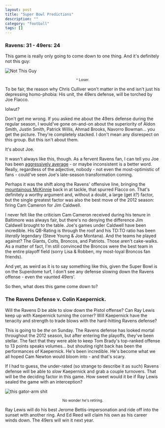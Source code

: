 ```yaml
---
layout: post
title: "Super Bowl Predictions"
description: ""
category: "football"
tags: []
---
```


### Ravens: 31 - 49ers: 24

This game is really only going to come down to one thing. And it's definitely not this guy:

![Not This Guy](http://l.yimg.com/bt/api/res/1.2/jMAp9TDmQtyrs64dNT_pBA--/YXBwaWQ9eW5ld3M7Zmk9aW5zZXQ7aD0zNzU7cT04NTt3PTUxMg--/http://media.zenfs.com/en_us/Sports/ap/201301311057394478282-p2.jpeg "Associated Press")
<small><center>^ Loser.</center></small>

To be fair, the reason why Chris Culliver won't matter in the end isn't just his depressing homo-phobia: His unit, the 49ers defense, will be torched by Joe Flacco.

lolwut?

Don't get me wrong. If you asked me about the 49ers defense during the regular season, I would've gone on-and-on about the superiority of Aldon Smith, Justin Smith, Patrick Willis, Ahmad Brooks, Navorro Bowman... you get the picture. They're completely stacked. I don't mean any disrespect on this group. But this isn't about them.

It's about Joe.

It wasn't always like this, though. As a fervent Ravens fan, I can tell you Joe has been [aggressively average](http://www.nfl.com/videos/baltimore-ravens/0ap2000000112713/Broncos-defense-INT-TD) - or maybe inconsistent is a better word. Really, regardless of the adjective, nobody - not even the most-optimistic of fans - could've seen Joe's late-season transformation coming.

Perhaps it was the shift along the Ravens' offensive line, bringing the [mountainous McKinnie](http://jocksandstilettojill.com/wp-content/uploads/2011/08/bryant-mckinnie-lil-kim-natalie-nunn-e1303835668623.jpg) back in at tackle, that spurred Flacco on. That's definitely a worthy argument and, without a doubt, a large (get it?) factor, but the single greatest factor was also the best move of the 2012 season: firing Cam Cameron for Jim Caldwell.

I never felt like the criticism Cam Cameron received during his tenure in Baltimore was always fair, but there's no denying the difference Jim Caldwell brought to the table. Joe's games under Caldwell have been incredible. His QB-Rating is through the roof and his TD:TO ratio has been *literally* legendary (Steve Young & Joe Montana). And the teams he played against? The Giants, Colts, Broncos, and Patriots. Those aren't cake-walks. As a matter of fact, I'm still convinced the Broncos were the best team in the entire playoff field (sorry Lisa & Robben, my most-loyal Broncos fan friends).

And yet, as weird as it is to say something like this, given the Super Bowl is on the Superdome turf, I don't see any defense slowing down the Ravens offense - even the vaunted 49ers'.

So then, what does this game come down to?

### The Ravens Defense v. Colin Kaepernick.

Will the Ravens D be able to slow down the Pistol offense? Can Ray Lewis keep up with Kaepernick turning the corner? Will Kaepernick have the tenacity and strength to trade blows with the hard-hitting Ravens defense?

This is going to be *the* on Sunday. The Ravens defense has looked mortal throughout the 2012 season, but after entering the playoffs, they've been stellar. The fact that they were able to keep Tom Brady's top-ranked offense to 13 points speaks volumes... but shouting right back has been the performances of Kaepernick. He's been incredible. He's become what we all hoped Cam Newton would bloom into - and that's scary.

If I had to guess, the under-rated (so strange to describe it as such) Ravens defense will be able to *slow* Kaepernick and grab a couple turnovers. That will be the deciding factor in this game. How sweet would it be if Ray Lewis sealed the game with an interception?

![this gator-arm shit](http://i.imgur.com/kxzSh.gif "this gator-arm shit")
<center><small>No wonder he's retiring.</small></center>

Ray Lewis will do his best Jerome Bettis-impersonation and ride off into the sunset with another ring. And Ed Reed will claim his own as his career winds down. The 49ers will win it next year.